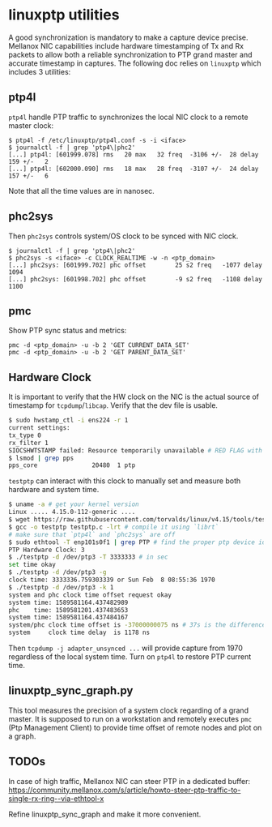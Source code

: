 # linuxptp utilities

A good synchronization is mandatory to make a capture device precise.
Mellanox NIC capabilities include hardware timestamping of Tx and Rx
packets to allow both a reliable synchronization to PTP grand master
and accurate timestamp in captures. The following doc relies on
`linuxptp` which includes 3 utilities:

## ptp4l

`ptp4l` handle PTP traffic to synchronizes the local NIC clock to a
remote master clock:

```
$ ptp4l -f /etc/linuxptp/ptp4l.conf -s -i <iface>
$ journalctl -f | grep 'ptp4\|phc2'
[...] ptp4l: [601999.078] rms   20 max   32 freq  -3106 +/-  28 delay   159 +/-   2
[...] ptp4l: [602000.090] rms   18 max   28 freq  -3107 +/-  24 delay   157 +/-   6
```

Note that all the time values are in nanosec.

## phc2sys

Then `phc2sys` controls system/OS clock to be synced with NIC clock.

```
$ journalctl -f | grep 'ptp4\|phc2'
$ phc2sys -s <iface> -c CLOCK_REALTIME -w -n <ptp_domain>
[...] phc2sys: [601999.702] phc offset        25 s2 freq   -1077 delay   1094
[...] phc2sys: [601998.702] phc offset        -9 s2 freq   -1108 delay   1100
```

## pmc

Show PTP sync status and metrics:

```
pmc -d <ptp_domain> -u -b 2 'GET CURRENT_DATA_SET'
pmc -d <ptp_domain> -u -b 2 'GET PARENT_DATA_SET'
```

## Hardware Clock

It is important to verify that the HW clock on the NIC is the actual
source of timestamp for `tcpdump`/`libcap`. Verify that the dev file is
usable.

```sh
$ sudo hwstamp_ctl -i ens224 -r 1
current settings:
tx_type 0
rx_filter 1
SIOCSHWTSTAMP failed: Resource temporarily unavailable # RED FLAG with a Intel in a VM !!!!!!!
$ lsmod | grep pps
pps_core               20480  1 ptp
```

`testptp` can interact with this clock to manually set and measure both hardware and system time.

```sh
$ uname -a # get your kernel version
Linux ..... 4.15.0-112-generic ....
$ wget https://raw.githubusercontent.com/torvalds/linux/v4.15/tools/testing/selftests/ptp/testptp.c # get ptp tester from kernel source
$ gcc -o testptp testptp.c -lrt # compile it using `librt`
# make sure that `ptp4l` and `phc2sys` are off
$ sudo ethtool -T enp101s0f1 | grep PTP # find the proper ptp device id
PTP Hardware Clock: 3
$ ./testptp -d /dev/ptp3 -T 3333333 # in sec
set time okay
$ ./testptp -d /dev/ptp3 -g
clock time: 3333336.759303339 or Sun Feb  8 08:55:36 1970
$ ./testptp -d /dev/ptp3 -k 1
system and phc clock time offset request okay
system time: 1589581164.437482989
phc    time: 1589581201.437483653
system time: 1589581164.437484167
system/phc clock time offset is -37000000075 ns # 37s is the difference between UTC and International Atomic Time (TAI)
system     clock time delay  is 1178 ns
```

Then `tcpdump -j adapter_unsynced ...` will provide capture from 1970
regardless of the local system time. Turn on `ptp4l` to restore PTP
current time.

## linuxptp_sync_graph.py

This tool measures the precision of a system clock regarding of a grand
master. It is supposed to run on a workstation and remotely executes
`pmc` (Ptp Management Client) to provide time offset of remote nodes and
plot on a graph.

## TODOs

In case of high traffic, Mellanox NIC can steer PTP in a dedicated
buffer: https://community.mellanox.com/s/article/howto-steer-ptp-traffic-to-single-rx-ring--via-ethtool-x

Refine linuxptp_sync_graph and make it more convenient.
